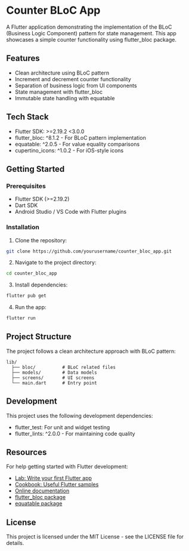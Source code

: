 # Counter BLoC App

A Flutter application demonstrating the implementation of the BLoC (Business Logic Component) pattern for state management. This app showcases a simple counter functionality using flutter_bloc package.

## Features

- Clean architecture using BLoC pattern
- Increment and decrement counter functionality
- Separation of business logic from UI components
- State management with flutter_bloc
- Immutable state handling with equatable

## Tech Stack

- Flutter SDK: >=2.19.2 <3.0.0
- flutter_bloc: ^8.1.2 - For BLoC pattern implementation
- equatable: ^2.0.5 - For value equality comparisons
- cupertino_icons: ^1.0.2 - For iOS-style icons

## Getting Started

### Prerequisites

- Flutter SDK (>=2.19.2)
- Dart SDK
- Android Studio / VS Code with Flutter plugins

### Installation

1. Clone the repository:
```bash
git clone https://github.com/yourusername/counter_bloc_app.git
```

2. Navigate to the project directory:
```bash
cd counter_bloc_app
```

3. Install dependencies:
```bash
flutter pub get
```

4. Run the app:
```bash
flutter run
```

## Project Structure

The project follows a clean architecture approach with BLoC pattern:

```
lib/
  ├── bloc/          # BLoC related files
  ├── models/        # Data models
  ├── screens/       # UI screens
  └── main.dart      # Entry point
```

## Development

This project uses the following development dependencies:
- flutter_test: For unit and widget testing
- flutter_lints: ^2.0.0 - For maintaining code quality

## Resources

For help getting started with Flutter development:

- [Lab: Write your first Flutter app](https://docs.flutter.dev/get-started/codelab)
- [Cookbook: Useful Flutter samples](https://docs.flutter.dev/cookbook)
- [Online documentation](https://docs.flutter.dev/)
- [flutter_bloc package](https://pub.dev/packages/flutter_bloc)
- [equatable package](https://pub.dev/packages/equatable)

## License

This project is licensed under the MIT License - see the LICENSE file for details.
